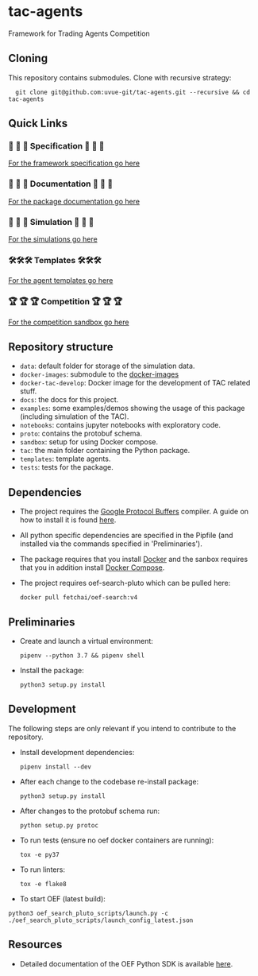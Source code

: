 # tac-agents

Framework for Trading Agents Competition

## Cloning

This repository contains submodules. Clone with recursive strategy:

	  git clone git@github.com:uvue-git/tac-agents.git --recursive && cd tac-agents

## Quick Links

### 📜 📜 📜 Specification 📜 📜 📜

[For the framework specification go here](../master/docs/Trading_Agent_Competition____Specification.pdf)

### 📁 📁 📁 Documentation 📁 📁 📁

[For the package documentation go here](../master/docs)

### 🤖 🤖 🤖 Simulation 🤖 🤖 🤖 

[For the simulations go here](../master/examples/simulation_demo)

### 🛠🛠🛠 Templates 🛠🛠🛠

[For the agent templates go here](../master/templates)

### 🏆 🏆 🏆 Competition 🏆 🏆 🏆 

[For the competition sandbox go here](../master/sandbox)

## Repository structure

- `data`: default folder for storage of the simulation data.
- `docker-images`: submodule to the [docker-images](https://github.com/uvue-git/docker-images.git)
- `docker-tac-develop`: Docker image for the development of TAC related stuff.  
- `docs`: the docs for this project.
- `examples`: some examples/demos showing the usage of this package (including simulation of the TAC).
- `notebooks`: contains jupyter notebooks with exploratory code.
- `proto`: contains the protobuf schema.
- `sandbox`: setup for using Docker compose.
- `tac`: the main folder containing the Python package.
- `templates`: template agents.
- `tests`: tests for the package.

## Dependencies

- The project requires the [Google Protocol Buffers](https://developers.google.com/protocol-buffers/) compiler. A guide on how to install it is found [here](https://fetchai.github.io/oef-sdk-python/user/install.html#protobuf-compiler).
- All python specific dependencies are specified in the Pipfile (and installed via the commands specified in 'Preliminaries').
- The package requires that you install [Docker](https://www.docker.com/) and the sanbox requires that you in addition install [Docker Compose](https://docs.docker.com/compose/).
- The project requires oef-search-pluto which can be pulled here:
	
	  docker pull fetchai/oef-search:v4

## Preliminaries

- Create and launch a virtual environment:

      pipenv --python 3.7 && pipenv shell

- Install the package:

      python3 setup.py install

## Development

The following steps are only relevant if you intend to contribute to the repository.

- Install development dependencies:

	  pipenv install --dev

- After each change to the codebase re-install package:

      python3 setup.py install

- After changes to the protobuf schema run:

	  python setup.py protoc

- To run tests (ensure no oef docker containers are running):

      tox -e py37

- To run linters:

      tox -e flake8

- To start OEF (latest build):

```
python3 oef_search_pluto_scripts/launch.py -c ./oef_search_pluto_scripts/launch_config_latest.json
``` 


## Resources

- Detailed documentation of the OEF Python SDK is available [here](https://fetchai.github.io/oef-sdk-python/oef.html).
